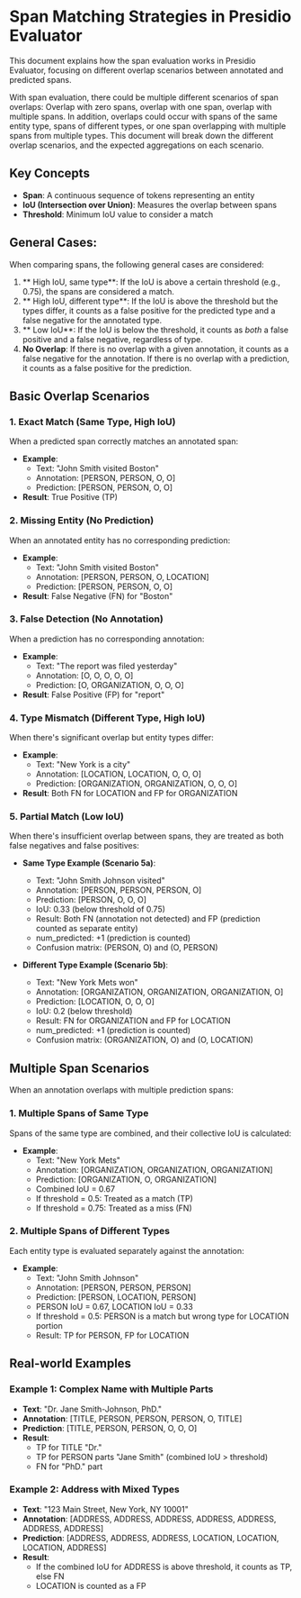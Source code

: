 # Span Matching Strategies in Presidio Evaluator

This document explains how the span evaluation works in Presidio Evaluator, focusing on different overlap scenarios
between annotated and predicted spans.

With span evaluation, there could be multiple different scenarios of span overlaps: Overlap with zero spans, overlap
with one span, overlap with multiple spans. In addition, overlaps could occur with spans of the same entity type, spans
of different types, or one span overlapping with multiple spans from multiple types. This document will break down the
different overlap scenarios, and the expected aggregations on each scenario.

## Key Concepts

- **Span**: A continuous sequence of tokens representing an entity
- **IoU (Intersection over Union)**: Measures the overlap between spans
- **Threshold**: Minimum IoU value to consider a match

## General Cases:

When comparing spans, the following general cases are considered:

1. ** High IoU, same type**: If the IoU is above a certain threshold (e.g., 0.75), the spans are considered a match.
2. ** High IoU, different type**: If the IoU is above the threshold but the types differ, it counts as a false positive
   for the predicted type and a false negative for the annotated type.
3. ** Low IoU**: If the IoU is below the threshold, it counts as *both* a false positive and a false negative,
   regardless of type.
4. **No Overlap**: If there is no overlap with a given annotation, it counts as a false negative for the annotation. If
   there is no overlap with a prediction, it counts as a false positive for the prediction.

## Basic Overlap Scenarios

### 1. Exact Match (Same Type, High IoU)

When a predicted span correctly matches an annotated span:

- **Example**:
    - Text: "John Smith visited Boston"
    - Annotation: [PERSON, PERSON, O, O]
    - Prediction: [PERSON, PERSON, O, O]
- **Result**: True Positive (TP)

### 2. Missing Entity (No Prediction)

When an annotated entity has no corresponding prediction:

- **Example**:
    - Text: "John Smith visited Boston"
    - Annotation: [PERSON, PERSON, O, LOCATION]
    - Prediction: [PERSON, PERSON, O, O]
- **Result**: False Negative (FN) for "Boston"

### 3. False Detection (No Annotation)

When a prediction has no corresponding annotation:

- **Example**:
    - Text: "The report was filed yesterday"
    - Annotation: [O, O, O, O, O]
    - Prediction: [O, ORGANIZATION, O, O, O]
- **Result**: False Positive (FP) for "report"

### 4. Type Mismatch (Different Type, High IoU)

When there's significant overlap but entity types differ:

- **Example**:
    - Text: "New York is a city"
    - Annotation: [LOCATION, LOCATION, O, O, O]
    - Prediction: [ORGANIZATION, ORGANIZATION, O, O, O]
- **Result**: Both FN for LOCATION and FP for ORGANIZATION

### 5. Partial Match (Low IoU)

When there's insufficient overlap between spans, they are treated as both false negatives and false positives:

- **Same Type Example (Scenario 5a)**:
    - Text: "John Smith Johnson visited"
    - Annotation: [PERSON, PERSON, PERSON, O]
    - Prediction: [PERSON, O, O, O]
    - IoU: 0.33 (below threshold of 0.75)
    - Result: Both FN (annotation not detected) and FP (prediction counted as separate entity)
    - num_predicted: +1 (prediction is counted)
    - Confusion matrix: (PERSON, O) and (O, PERSON)

- **Different Type Example (Scenario 5b)**:
    - Text: "New York Mets won"
    - Annotation: [ORGANIZATION, ORGANIZATION, ORGANIZATION, O]
    - Prediction: [LOCATION, O, O, O]
    - IoU: 0.2 (below threshold)
    - Result: FN for ORGANIZATION and FP for LOCATION
    - num_predicted: +1 (prediction is counted)
    - Confusion matrix: (ORGANIZATION, O) and (O, LOCATION)

## Multiple Span Scenarios

When an annotation overlaps with multiple prediction spans:

### 1. Multiple Spans of Same Type

Spans of the same type are combined, and their collective IoU is calculated:

- **Example**:
    - Text: "New York Mets"
    - Annotation: [ORGANIZATION, ORGANIZATION, ORGANIZATION]
    - Prediction: [ORGANIZATION, O, ORGANIZATION]
    - Combined IoU = 0.67
    - If threshold = 0.5: Treated as a match (TP)
    - If threshold = 0.75: Treated as a miss (FN)

### 2. Multiple Spans of Different Types

Each entity type is evaluated separately against the annotation:

- **Example**:
    - Text: "John Smith Johnson"
    - Annotation: [PERSON, PERSON, PERSON]
    - Prediction: [PERSON, LOCATION, PERSON]
    - PERSON IoU = 0.67, LOCATION IoU = 0.33
    - If threshold = 0.5: PERSON is a match but wrong type for LOCATION portion
    - Result: TP for PERSON, FP for LOCATION

## Real-world Examples

### Example 1: Complex Name with Multiple Parts

- **Text**: "Dr. Jane Smith-Johnson, PhD."
- **Annotation**: [TITLE, PERSON, PERSON, PERSON, O, TITLE]
- **Prediction**: [TITLE, PERSON, PERSON, O, O, O]
- **Result**:
    - TP for TITLE "Dr."
    - TP for PERSON parts "Jane Smith" (combined IoU > threshold)
    - FN for "PhD." part

### Example 2: Address with Mixed Types

- **Text**: "123 Main Street, New York, NY 10001"
- **Annotation**: [ADDRESS, ADDRESS, ADDRESS, ADDRESS, ADDRESS, ADDRESS, ADDRESS]
- **Prediction**: [ADDRESS, ADDRESS, ADDRESS, LOCATION, LOCATION, LOCATION, ADDRESS]
- **Result**:
    - If the combined IoU for ADDRESS is above threshold, it counts as TP, else FN
    - LOCATION is counted as a FP
